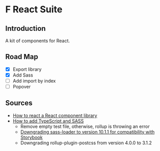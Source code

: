 # F React Suite

## Introduction

A kit of components for React.

## Road Map

- [x] Export library
- [x] Add Sass
- [ ] Add import by index
- [ ] Popover

## Sources

- [How to react a React component library](https://fathomtech.io/blog/create-a-react-component-library-using-create-react-app/)
- [How to add TypeScript and SASS](https://blog.harveydelaney.com/creating-your-own-react-component-library/)
  - Remove empty test file, otherwise, rollup is throwing an error
  - [Downgrading sass-loader to version 10.1.1 for compatibility with Storybook](https://github.com/storybookjs/storybook/issues/13269)
  - Downgrading rollup-plugin-postcss from version 4.0.0 to 3.1.2